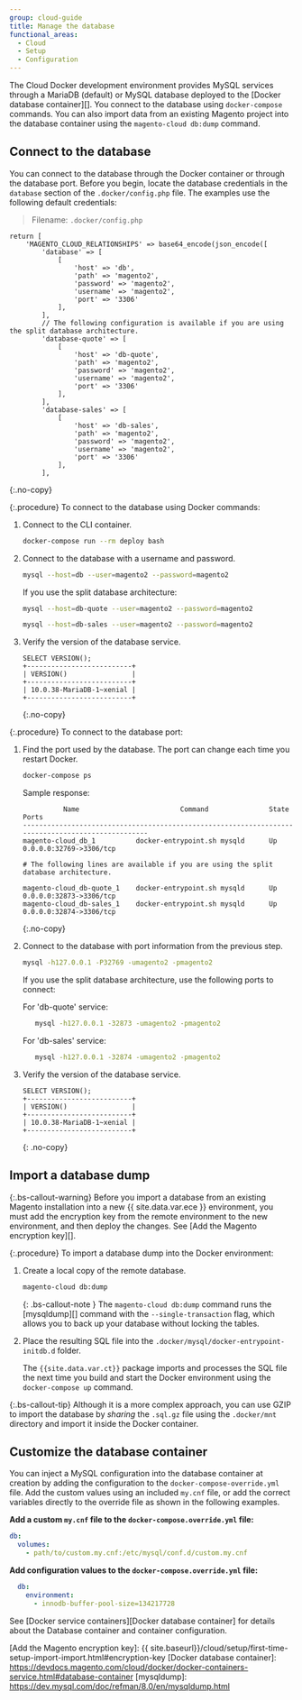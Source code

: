```yaml
---
group: cloud-guide
title: Manage the database
functional_areas:
  - Cloud
  - Setup
  - Configuration
---
```


The Cloud Docker development environment provides MySQL services through a MariaDB (default) or MySQL database deployed to the [Docker database container][]. You connect to the database using `docker-compose` commands. You can also import data from an existing Magento project into the database container using the `magento-cloud db:dump` command.

## Connect to the database

You can connect to the database through the Docker container or through the database port. Before you begin, locate the database credentials in the `database` section of the `.docker/config.php` file. The examples use the following default credentials:

> Filename: `.docker/config.php`

```php?start_inline=1
return [
    'MAGENTO_CLOUD_RELATIONSHIPS' => base64_encode(json_encode([
        'database' => [
            [
                'host' => 'db',
                'path' => 'magento2',
                'password' => 'magento2',
                'username' => 'magento2',
                'port' => '3306'
            ],
        ],
        // The following configuration is available if you are using the split database architecture.
        'database-quote' => [
            [
                'host' => 'db-quote',
                'path' => 'magento2',
                'password' => 'magento2',
                'username' => 'magento2',
                'port' => '3306'
            ],
        ],
        'database-sales' => [
            [
                'host' => 'db-sales',
                'path' => 'magento2',
                'password' => 'magento2',
                'username' => 'magento2',
                'port' => '3306'
            ],
        ],
```
{:.no-copy}

{:.procedure}
To connect to the database using Docker commands:

1. Connect to the CLI container.

   ```bash
   docker-compose run --rm deploy bash
   ```

1. Connect to the database with a username and password.

   ```bash
   mysql --host=db --user=magento2 --password=magento2
   ```

   If you use the split database architecture:

   ```bash
   mysql --host=db-quote --user=magento2 --password=magento2
   ```

   ```bash
   mysql --host=db-sales --user=magento2 --password=magento2
   ```

1. Verify the version of the database service.

   ```mysql
   SELECT VERSION();
   +--------------------------+
   | VERSION()                |
   +--------------------------+
   | 10.0.38-MariaDB-1~xenial |
   +--------------------------+
   ```
   {:.no-copy}

{:.procedure}
To connect to the database port:

1. Find the port used by the database. The port can change each time you restart Docker.

   ```bash
   docker-compose ps
   ```

   Sample response:

   ```terminal
             Name                         Command               State               Ports
   --------------------------------------------------------------------------------------------------
   magento-cloud_db_1          docker-entrypoint.sh mysqld      Up       0.0.0.0:32769->3306/tcp

   # The following lines are available if you are using the split database architecture.

   magento-cloud_db-quote_1    docker-entrypoint.sh mysqld      Up       0.0.0.0:32873->3306/tcp
   magento-cloud_db-sales_1    docker-entrypoint.sh mysqld      Up       0.0.0.0:32874->3306/tcp

   ```
   {:.no-copy}

1. Connect to the database with port information from the previous step.

   ```bash
   mysql -h127.0.0.1 -P32769 -umagento2 -pmagento2
   ```

   If you use the split database architecture, use the following ports to connect:

   For 'db-quote' service:

   ```bash
      mysql -h127.0.0.1 -32873 -umagento2 -pmagento2
   ```

   For 'db-sales' service:

   ```bash
      mysql -h127.0.0.1 -32874 -umagento2 -pmagento2
   ```

1. Verify the version of the database service.

   ```mysql
   SELECT VERSION();
   +--------------------------+
   | VERSION()                |
   +--------------------------+
   | 10.0.38-MariaDB-1~xenial |
   +--------------------------+
   ```
   {: .no-copy}

[db-image]: https://hub.docker.com/_/mariadb

## Import a database dump

{:.bs-callout-warning}
Before you import a database from an existing Magento installation into a new {{ site.data.var.ece }} environment, you must add the encryption key from the remote environment to the new environment, and then deploy the changes. See [Add the Magento encryption key][].

{:.procedure}
To import a database dump into the Docker environment:

1. Create a local copy of the remote database.

   ```bash
   magento-cloud db:dump
   ```

   {: .bs-callout-note }
   The `magento-cloud db:dump` command runs the [mysqldump][] command with the `--single-transaction` flag, which allows you to back up your database without locking the tables.

1. Place the resulting SQL file into the `.docker/mysql/docker-entrypoint-initdb.d` folder.

   The `{{site.data.var.ct}}` package imports and processes the SQL file the next time you build and start the Docker environment using the `docker-compose up` command.

{:.bs-callout-tip}
Although it is a more complex approach, you can use GZIP to import the database by _sharing_ the `.sql.gz` file using the `.docker/mnt` directory and import it inside the Docker container.

## Customize the database container

You can inject a MySQL configuration into the database container at creation by adding the configuration to the `docker-compose-override.yml` file. Add the custom values using an included `my.cnf` file, or add the correct variables directly to the override file as shown in the following examples.

**Add a custom `my.cnf` file to the `docker-compose.override.yml` file:**

```yaml
db:
  volumes:
    - path/to/custom.my.cnf:/etc/mysql/conf.d/custom.my.cnf
```

**Add configuration values to the `docker-compose.override.yml` file:**

```yaml
  db:
    environment:
      - innodb-buffer-pool-size=134217728
```

See [Docker service containers][Docker database container] for details about the Database container and container configuration.

<!--Link definitions-->

[Add the Magento encryption key]: {{ site.baseurl}}/cloud/setup/first-time-setup-import-import.html#encryption-key
[Docker database container]: https://devdocs.magento.com/cloud/docker/docker-containers-service.html#database-container
[mysqldump]: https://dev.mysql.com/doc/refman/8.0/en/mysqldump.html
